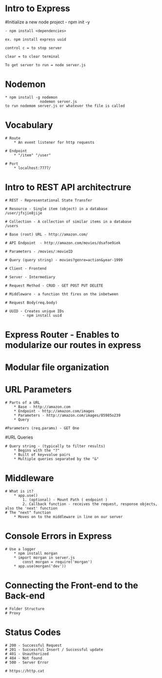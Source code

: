 # Intro to Express

 #Initialize a new node project
    - npm init -y
    
    - npm install <dependencies>

    ex. npm install express uuid

    control c = to stop server

    clear = to clear terminal

    To get server to run = node server.js 

# Nodemon
    * npm install -g nodemon
                    nodemon server.js
    to run nodemom server.js or whatever the file is called

# Vocabulary

    # Route
        * An event listener for http requests

    # Endpoint
        * "/item" "/user"

    # Port
        * localhost:7777/

# Intro to REST API architectrure

    # REST - Representational State Transfer

    # Resource - Single item (object) in a database
    /user/jfsjie8jije

    # Collection - A collection of similar items in a database
    /users

    # Base (root) URL - http://amazon.com/

    # API Endpoint  - http://amazon.com/movies/dsafoe9iek

    # Parameters - /movies/:movieID

    # Query (query string) - movies?genre=action&year-1999

    # Client - Frontend

    # Server - Intermediary

    # Request Method - CRUD - GET POST PUT DELETE

    # Middleware - a function tht fires on the inbetween

    # Request Body(req.body)

    # UUID - Creates unique IDs
            - npm install uuid
    
# Express Router - Enables to modularize our routes in express

# Modular file organization

# URL Parameters

    # Parts of a URL
        * Base - http://amazon.com
        * Endpoint - http://amazon.com/images
        * Parameters - http://amazon.com/images/85985o239
        * Query

    #Parameters (req.params) - GET One

#URL Queries

    # Query string - (typically to filter results)
        * Begins with the "?"
        * Built of key=value pairs
        * Multiple queries separated by the "&"

# Middleware

    # What is it?
        * app.use()
            1. (optional) - Mount Path ( endpoint )
            2. Callback function - receives the request, response objects, also the 'next' function
    # The "next" function
        * Moves on to the middleware in line on our server

# Console Errors in Express

    # Use a logger
        * npm install morgan
        * import morgan in server.js
            const morgan = require('morgan')
        * app.use(morgan('dev'))

# Connecting the Front-end to the Back-end

    # Folder Structure
    # Proxy

# Status Codes

    # 200 - Successful Request
    # 201 - Successful Insert / Successful update
    # 401 - Unauthorized
    # 404 - Not found
    # 500 - Server Error

    # https://http.cat